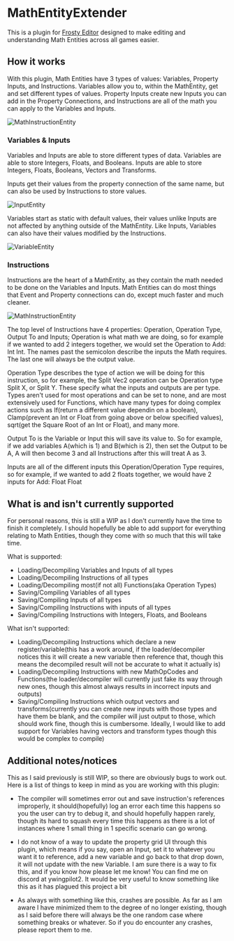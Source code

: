 # MathEntityExtender
This is a plugin for [Frosty Editor](https://github.com/CadeEvs/FrostyToolsuite/tree/1.0.6.3) designed to make editing and understanding Math Entities across all games easier.

## How it works
With this plugin, Math Entities have 3 types of values: Variables, Property Inputs, and Instructions. Variables allow you to, within the MathEntity, get and set different types of values. Property Inputs create new Inputs you can add in the Property Connections, and Instructions are all of the math you can apply to the Variables and Inputs.

![MathInstructionEntity](https://github.com/Ywingpilot2/FrostyMathEntityExtender/assets/136618828/fa2e0277-1e82-4e64-b336-22275af4e32b)

### Variables & Inputs
Variables and Inputs are able to store different types of data. Variables are able to store Integers, Floats, and Booleans. Inputs are able to store Integers, Floats, Booleans, Vectors and Transforms. 

Inputs get their values from the property connection of the same name, but can also be used by Instructions to store values. 

![InputEntity](https://github.com/Ywingpilot2/FrostyMathEntityExtender/assets/136618828/2aac7194-c26d-471f-9e09-6767ac6bb265)

Variables start as static with default values, their values unlike Inputs are not affected by anything outside of the MathEntity. Like Inputs, Variables can also have their values modified by the Instructions.

![VariableEntity](https://github.com/Ywingpilot2/FrostyMathEntityExtender/assets/136618828/7092a396-a70b-423a-ae8f-d6362c26668c)
### Instructions
Instructions are the heart of a MathEntity, as they contain the math needed to be done on the Variables and Inputs. Math Entities can do most things that Event and Property connections can do, except much faster and much cleaner.

![MathInstructionEntity](https://github.com/Ywingpilot2/FrostyMathEntityExtender/assets/136618828/c23512de-63a1-43c1-ade5-639aff9bd90c)

The top level of Instructions have 4 properties: Operation, Operation Type, Output To and Inputs;
Operation is what math we are doing, so for example if we wanted to add 2 integers together, we would set the Operation to Add: Int Int. The names past the semicolon describe the inputs the Math requires. The last one will always be the output value.

Operation Type describes the type of action we will be doing for this instruction, so for example, the Split Vec2 operation can be Operation type Split X, or Split Y. These specify what the inputs and outputs are per type. Types aren't used for most operations and can be set to none, and are most extensively used for Functions, which have many types for doing complex actions such as If(return a different value dependin on a boolean), Clamp(prevent an Int or Float from going above or below specified values), sqrt(get the Square Root of an Int or Float), and many more.

Output To is the Variable or Input this will save its value to. So for example, if we add variables A(which is 1) and B(which is 2), then set the Output to be A, A will then become 3 and all Instructions after this will treat A as 3.

Inputs are all of the different inputs this Operation/Operation Type requires, so for example, if we wanted to add 2 floats together, we would have 2 inputs for Add: Float Float

## What is and isn't currently supported
For personal reasons, this is still a WIP as I don't currently have the time to finish it completely. I should hopefully be able to add support for everything relating to Math Entities, though they come with so much that this will take time.

What is supported:
  - Loading/Decompiling Variables and Inputs of all types
  - Loading/Decompiling Instructions of all types
  - Loading/Decompiling most(if not all) Functions(aka Operation Types)
  - Saving/Compiling Variables of all types
  - Saving/Compiling Inputs of all types
  - Saving/Compiling Instructions with inputs of all types
  - Saving/Compiling Instructions with Integers, Floats, and Booleans

What isn't supported:
  - Loading/Decompiling Instructions which declare a new register/variable(this has a work around, if the loader/decompiler notices this it will create a new variable then reference that, though this means the decompiled result will not be accurate to what it actually is)
  - Loading/Decompiling Instructions with new MathOpCodes and Functions(the loader/decompiler will currently just fake its way through new ones, though this almost always results in incorrect inputs and outputs)
  - Saving/Compiling Instructions which output vectors and transforms(currently you can create new inputs with those types and have them be blank, and the compiler will just output to those, which should work fine, though this is cumbersome. Ideally, I would like to add support for Variables having vectors and transform types though this would be complex to compile)

## Additional notes/notices
This as I said previously is still WIP, so there are obviously bugs to work out. Here is a list of things to keep in mind as you are working with this plugin:
  - The compiler will sometimes error out and save instruction's references improperly, it should(hopefully) log an error each time this happens so you the user can try to debug it, and should hopefully happen rarely, though its hard to squash every time this happens as there is a lot of instances where 1 small thing in 1 specific scenario can go wrong.

  - I do not know of a way to update the property grid UI through this plugin, which means if you say, open an Input, set it to whatever you want it to reference, add a new variable and go back to that drop down, it will not update with the new Variable. I am sure there is a way to fix this, and if you know how please let me know! You can find me on discord at ywingpilot2. It would be very useful to know something like this as it has plagued this project a bit

  - As always with something like this, crashes are possible. As far as I am aware I have minimized them to the degree of no longer existing, though as I said before there will always be the one random case where something breaks or whatever. So if you do encounter any crashes, please report them to me.
